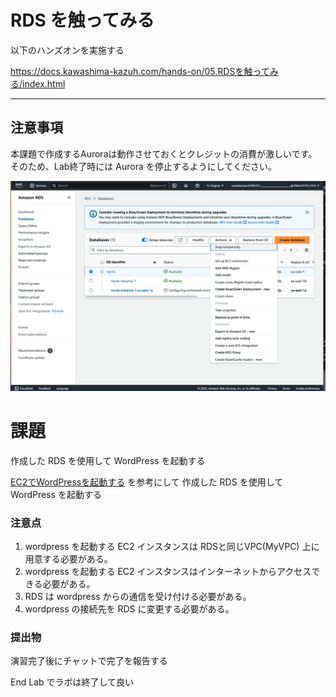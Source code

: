 # RDS を触ってみる
以下のハンズオンを実施する

https://docs.kawashima-kazuh.com/hands-on/05.RDSを触ってみる/index.html

---
## 注意事項
本課題で作成するAuroraは動作させておくとクレジットの消費が激しいです。  
そのため、Lab終了時には Aurora を停止するようにしてください。

![](../課題/05.RDSを触ってみる/img/stop.png)

# 課題
作成した RDS を使用して WordPress を起動する

[EC2でWordPressを起動する](https://docs.kawashima-kazuh.com/hands-on/03.EC2でWordPressを起動する/index.html) を参考にして 作成した RDS を使用して WordPress を起動する

### 注意点
1. wordpress を起動する EC2 インスタンスは RDSと同じVPC(MyVPC) 上に用意する必要がある。
2. wordpress を起動する EC2 インスタンスはインターネットからアクセスできる必要がある。
3. RDS は wordpress からの通信を受け付ける必要がある。
4. wordpress の接続先を RDS に変更する必要がある。

### 提出物
演習完了後にチャットで完了を報告する

End Lab でラボは終了して良い
